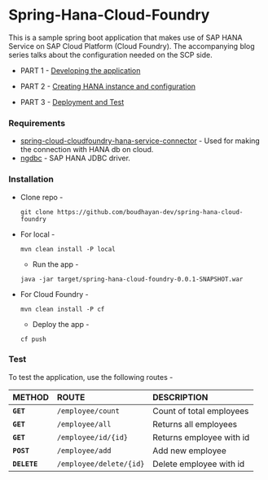 # Spring-Hana-Cloud-Foundry

This is a sample spring boot application that makes use of SAP HANA Service on SAP Cloud Platform (Cloud Foundry).
The accompanying blog series talks about the configuration needed on the SCP side.

* PART 1 - [Developing the application](https://blogs.sap.com/2019/07/22/develop-a-spring-boot-java-application-with-hana-database-on-sap-cloud-platform-cloud-foundry-part-1/)
    
* PART 2 - [Creating HANA instance and configuration](https://blogs.sap.com/2019/07/22/develop-a-spring-boot-java-application-with-hana-database-on-sap-cloud-platform-cloud-foundry-part-2/)
    
* PART 3 - [Deployment and Test](https://blogs.sap.com/2019/07/22/develop-a-spring-boot-java-application-with-hana-database-on-sap-cloud-platform-cloud-foundry-part-3/)


### Requirements 
* [spring-cloud-cloudfoundry-hana-service-connector](https://github.com/SAP/spring-cloud-sap) - Used for making the connection with HANA db on cloud.
* [ngdbc](https://mvnrepository.com/artifact/com.sap.cloud.db.jdbc/ngdbc) - SAP HANA JDBC driver.

### Installation
* Clone repo -

    ```
    git clone https://github.com/boudhayan-dev/spring-hana-cloud-foundry
    ```
* For local -

    ```
    mvn clean install -P local
    ```
    * Run the app -
    ```
    java -jar target/spring-hana-cloud-foundry-0.0.1-SNAPSHOT.war
    ```
* For Cloud Foundry -

    ```
    mvn clean install -P cf
    ```
    * Deploy the app -
    ```
    cf push
    ```

### Test
To test the application, use the following routes -


| METHOD        | ROUTE                 | DESCRIPTION               |
|:--------------|:----------------------|:--------------------------|
| **`GET`**     |`/employee/count`      | Count of total employees  |
| **`GET`**     |`/employee/all`        | Returns all employees     |
| **`GET`**     |`/employee/id/{id}`    | Returns employee with id  |
| **`POST`**    |`/employee/add`        | Add new employee          |
| **`DELETE`**  |`/employee/delete/{id}`| Delete employee with id   |


